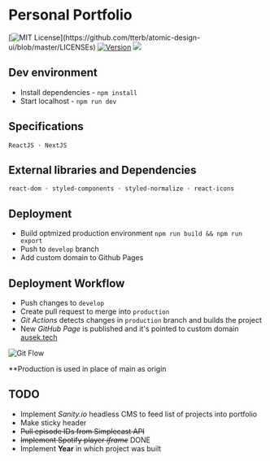 # Personal Portfolio

[![MIT License](https://img.shields.io/apm/l/atomic-design-ui.svg?)](https://github.com/tterb/atomic-design-ui/blob/master/LICENSEs)
[![Version](https://badge.fury.io/gh/tterb%2FHyde.svg)](https://badge.fury.io/gh/tterb%2FHyde)
![](https://github.com/aausek/NextJSPortfolio/actions/workflows/node.js.yml/badge.svg?branch=production)

## Dev environment
- Install dependencies - `npm install`
- Start localhost - `npm run dev`

## Specifications
`ReactJS ⋅ NextJS`

## External libraries and Dependencies
`react-dom ⋅ styled-components ⋅ styled-normalize ⋅ react-icons`

## Deployment
- Build optmized production environment  `npm run build && npm run export`
- Push to `develop` branch
- Add custom domain to Github Pages

## Deployment Workflow
- Push changes to `develop`
- Create pull request to merge into `production`
- *Git Actions* detects changes in `production` branch and builds the project
- New *GitHub Page* is published and it's pointed to custom domain [ausek.tech](https://ausek.tech)

![Git Flow](https://wac-cdn.atlassian.com/dam/jcr:a13c18d6-94f3-4fc4-84fb-2b8f1b2fd339/01%20How%20it%20works.svg?cdnVersion=233)

**Production is used in place of main as origin

## TODO
- Implement *Sanity.io* headless CMS to feed list of projects into portfolio
- Make sticky header
- ~~Pull episode IDs from Simplecast API~~
- ~~Implement Spotify player *iframe*~~ DONE
- Implement **Year** in which project was built